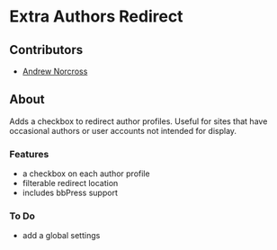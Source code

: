 Extra Authors Redirect
========================

## Contributors
* [Andrew Norcross](https://github.com/norcross)

## About

Adds a checkbox to redirect author profiles. Useful for sites that have occasional authors or user accounts not intended for display.

### Features

* a checkbox on each author profile
* filterable redirect location
* includes bbPress support

### To Do

* add a global settings
